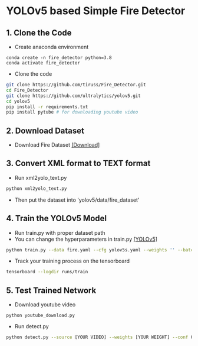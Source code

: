 # YOLOv5 based Simple Fire Detector

## 1. Clone the Code

* Create anaconda environment
```
conda create -n fire_detector python=3.8
conda activate fire_detector
```
* Clone the code
```bash
git clone https://github.com/tiruss/Fire_Detector.git
cd Fire_Detector
git clone https://github.com/ultralytics/yolov5.git
cd yolov5
pip install -r requirements.txt
pip install pytube # for downloading youtube video
```

## 2. Download Dataset

* Download Fire Dataset [[Download]](https://drive.google.com/drive/folders/15fuHCUKZIUmEXrBdnE-E8W3DHREoDI5e?usp=share_link)

## 3. Convert XML format to TEXT format

* Run xml2yolo_text.py
```bash
python xml2yolo_text.py
```
* Then put the dataset into 'yolov5/data/fire_dataset'

## 4. Train the YOLOv5 Model
* Run train.py with proper dataset path 
* You can change the hyperparameters in train.py [[YOLOv5]](https://github.com/ultralytics/yolov5)
```bash
python train.py --data fire.yaml --cfg yolov5s.yaml --weights '' --batch-size 16 --epochs 100
```
* Track your training process on the tensorboard
```bash
tensorboard --logdir runs/train
```

## 5. Test Trained Network
* Download youtube video
```
python youtube_download.py
```
* Run detect.py
```bash
python detect.py --source [YOUR VIDEO] --weights [YOUR WEIGHT] --conf 0.4
```